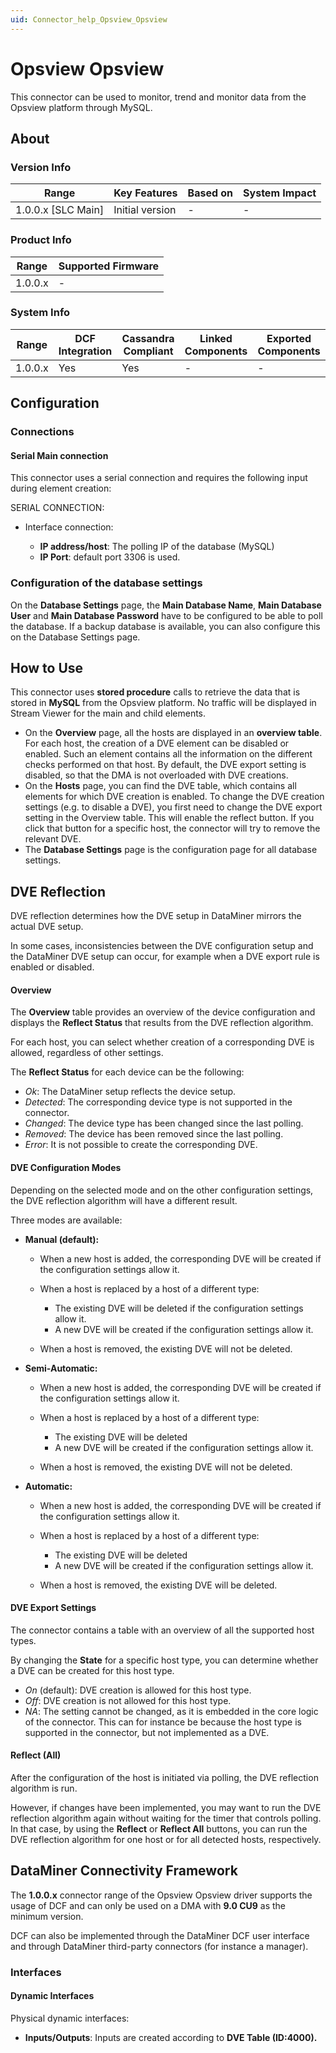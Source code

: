 ```yaml
---
uid: Connector_help_Opsview_Opsview
---
```


# Opsview Opsview

This connector can be used to monitor, trend and monitor data from the Opsview platform through MySQL.

## About

### Version Info

| **Range**            | **Key Features** | **Based on** | **System Impact** |
|----------------------|------------------|--------------|-------------------|
| 1.0.0.x \[SLC Main\] | Initial version  | \-           | \-                |

### Product Info

| **Range** | **Supported Firmware** |
|-----------|------------------------|
| 1.0.0.x   | \-                     |

### System Info

| **Range** | **DCF Integration** | **Cassandra Compliant** | **Linked Components** | **Exported Components** |
|-----------|---------------------|-------------------------|-----------------------|-------------------------|
| 1.0.0.x   | Yes                 | Yes                     | \-                    | \-                      |

## Configuration

### Connections

#### Serial Main connection

This connector uses a serial connection and requires the following input during element creation:

SERIAL CONNECTION:

- Interface connection:

  - **IP address/host**: The polling IP of the database (MySQL)
  - **IP Port**: default port 3306 is used.

### Configuration of the database settings

On the **Database Settings** page, the **Main Database Name**, **Main Database User** and **Main Database Password** have to be configured to be able to poll the database.
If a backup database is available, you can also configure this on the Database Settings page.

## How to Use

This connector uses **stored procedure** calls to retrieve the data that is stored in **MySQL** from the Opsview platform. No traffic will be displayed in Stream Viewer for the main and child elements.

- On the **Overview** page, all the hosts are displayed in an **overview table**. For each host, the creation of a DVE element can be disabled or enabled. Such an element contains all the information on the different checks performed on that host.
  By default, the DVE export setting is disabled, so that the DMA is not overloaded with DVE creations.
- On the **Hosts** page, you can find the DVE table, which contains all elements for which DVE creation is enabled. To change the DVE creation settings (e.g. to disable a DVE), you first need to change the DVE export setting in the Overview table. This will enable the reflect button. If you click that button for a specific host, the connector will try to remove the relevant DVE.
- The **Database Settings** page is the configuration page for all database settings.

## DVE Reflection

DVE reflection determines how the DVE setup in DataMiner mirrors the actual DVE setup.

In some cases, inconsistencies between the DVE configuration setup and the DataMiner DVE setup can occur, for example when a DVE export rule is enabled or disabled.

#### Overview

The **Overview** table provides an overview of the device configuration and displays the **Reflect Status** that results from the DVE reflection algorithm.

For each host, you can select whether creation of a corresponding DVE is allowed, regardless of other settings.

The **Reflect Status** for each device can be the following:

- *Ok*: The DataMiner setup reflects the device setup.
- *Detected*: The corresponding device type is not supported in the connector.
- *Changed*: The device type has been changed since the last polling.
- *Removed*: The device has been removed since the last polling.
- *Error*: It is not possible to create the corresponding DVE.

#### DVE Configuration Modes

Depending on the selected mode and on the other configuration settings, the DVE reflection algorithm will have a different result.

Three modes are available:

- **Manual (default):**

  - When a new host is added, the corresponding DVE will be created if the configuration settings allow it.

  - When a host is replaced by a host of a different type:

    - The existing DVE will be deleted if the configuration settings allow it.
    - A new DVE will be created if the configuration settings allow it.

  - When a host is removed, the existing DVE will not be deleted.

- **Semi-Automatic:**

  - When a new host is added, the corresponding DVE will be created if the configuration settings allow it.

  - When a host is replaced by a host of a different type:

    - The existing DVE will be deleted
    - A new DVE will be created if the configuration settings allow it.

  - When a host is removed, the existing DVE will not be deleted.

- **Automatic:**

  - When a new host is added, the corresponding DVE will be created if the configuration settings allow it.

  - When a host is replaced by a host of a different type:

    - The existing DVE will be deleted
    - A new DVE will be created if the configuration settings allow it.

  - When a host is removed, the existing DVE will be deleted.

#### DVE Export Settings

The connector contains a table with an overview of all the supported host types.

By changing the **State** for a specific host type, you can determine whether a DVE can be created for this host type.

- *On* (default): DVE creation is allowed for this host type.
- *Off*: DVE creation is not allowed for this host type.
- *NA*: The setting cannot be changed, as it is embedded in the core logic of the connector. This can for instance be because the host type is supported in the connector, but not implemented as a DVE.

#### Reflect (All)

After the configuration of the host is initiated via polling, the DVE reflection algorithm is run.

However, if changes have been implemented, you may want to run the DVE reflection algorithm again without waiting for the timer that controls polling.
In that case, by using the **Reflect** or **Reflect All** buttons, you can run the DVE reflection algorithm for one host or for all detected hosts, respectively.

## DataMiner Connectivity Framework

The **1.0.0.x** connector range of the Opsview Opsview driver supports the usage of DCF and can only be used on a DMA with **9.0 CU9** as the minimum version.

DCF can also be implemented through the DataMiner DCF user interface and through DataMiner third-party connectors (for instance a manager).

### Interfaces

#### Dynamic Interfaces

Physical dynamic interfaces:

- **Inputs/Outputs**: Inputs are created according to **DVE Table (ID:4000).**
